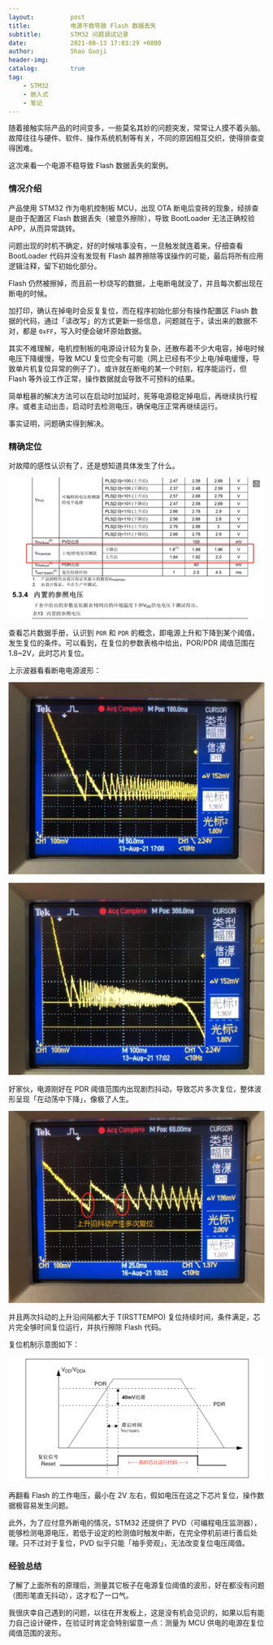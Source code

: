 ```yaml
---
layout:          post
title:           电源不稳导致 Flash 数据丢失
subtitle:        STM32 问题调试记录
date:            2021-08-13 17:03:29 +0800
author:          Shao Guoji
header-img:      
catalog:         true
tag:
    - STM32
    - 嵌入式
    - 笔记
---
```


随着接触实际产品的时间变多，一些莫名其妙的问题突发，常常让人摸不着头脑。故障往往与硬件、软件、操作系统机制等有关，不同的原因相互交织，使得排查变得困难。

这次来看一个电源不稳导致 Flash 数据丢失的案例。

### 情况介绍

产品使用 STM32 作为电机控制板 MCU，出现 OTA 断电后变砖的现象，经排查是由于配置区 Flash 数据丢失（被意外擦除），导致 BootLoader 无法正确校验 APP，从而异常跳转。

问题出现的时机不确定，好的时候啥事没有，一旦触发就连着来。仔细查看 BootLoader 代码并没有发现有 Flash 越界擦除等误操作的可能，最后将所有应用逻辑注释，留下初始化部分。

Flash 仍然被擦掉，而且前一秒烧写的数据，上电断电就没了，并且每次都出现在断电的时候。

加打印，确认在掉电时会反复复位，而在程序初始化部分有操作配置区 Flash 数据的代码，通过「读改写」的方式更新一些信息，问题就在于，读出来的数据不对，都是 `0xFF`，写入时便会破坏原始数据。

其实不难理解，电机控制板的电源设计较为复杂，还散布着不少大电容，掉电时候电压下降缓慢，导致 MCU 复位完全有可能（网上已经有不少上电/掉电缓慢，导致单片机复位异常的例子了）。或许就在断电的某一个时刻，程序能运行，但 Flash 等外设工作正常，操作数据就会导致不可预料的结果。

简单粗暴的解决方法可以在启动时加延时，死等电源稳定掉电后，再继续执行程序。或者主动出击，启动时去检测电压，确保电压正常再继续运行。

事实证明，问题确实得到解决。

### 精确定位

对故障的感性认识有了，还是想知道具体发生了什么。

![stm32 复位和电源控制模块特性](https://raw.githubusercontent.com/shaoguoji/blogpic/master/post-img/stm32-power.png)

查看芯片数据手册，认识到 `POR` 和 `PDR` 的概念，即电源上升和下降到某个阈值，发生复位的条件。可以看到，在复位的参数表格中给出，POR/PDR 阈值范围在 1.8~2V，此时芯片复位。

上示波器看看断电电源波形：

![断电波形1](https://raw.githubusercontent.com/shaoguoji/blogpic/master/post-img/board-powerdown-wave1.jpg)

![断电波形2](https://raw.githubusercontent.com/shaoguoji/blogpic/master/post-img/board-powerdown-wave2.jpg)

好家伙，电源刚好在 PDR 阈值范围内出现剧烈抖动，导致芯片多次复位，整体波形呈现「在动荡中下降」，像极了人生。

![断电波形3](https://raw.githubusercontent.com/shaoguoji/blogpic/master/post-img/board-powerdown-wave3.jpg)

并且两次抖动的上升沿间隔都大于 T(RSTTEMPO) 复位持续时间，条件满足，芯片完全够时间复位运行，并执行擦除 Flash 代码。

复位机制示意图如下：

![上电复位和掉电复位的波形图](https://raw.githubusercontent.com/shaoguoji/blogpic/master/post-img/reset-condition.png)

再翻看 Flash 的工作电压，最小在 2V 左右，假如电压在这之下芯片复位，操作数据极容易发生问题。

此外，为了应付意外断电的情况，STM32 还提供了 PVD（可编程电压监测器），能够检测电源电压，若低于设定的检测值时触发中断，在完全停机前进行善后处理。只不过对于复位，PVD 似乎只能「袖手旁观」，无法改变复位电压阈值。

### 经验总结

了解了上面所有的原理后，测量其它板子在电源复位阈值的波形，好在都没有问题（图形笔直无抖动），这才松了一口气。

我很庆幸自己遇到的问题，以往在开发板上，这是没有机会见识的，如果以后有能力自己设计硬件，在验证时肯定会特别留意一点：测量为 MCU 供电的电源在复位阈值范围的波形。
